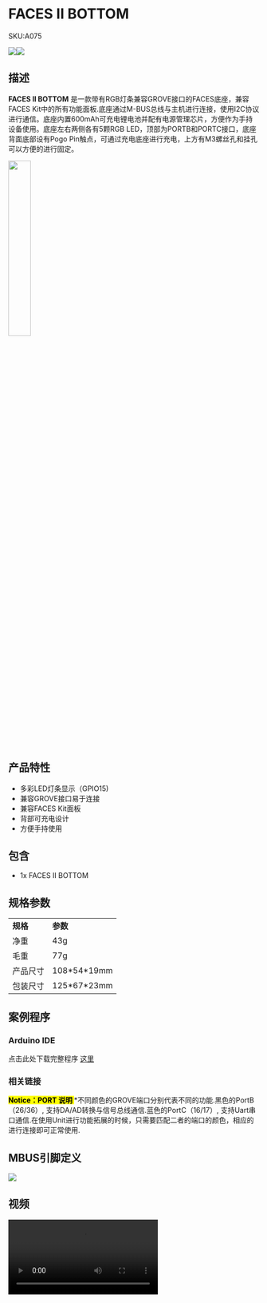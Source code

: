 # FACES II BOTTOM

<el-tag effect="plain">SKU:A075</el-tag>

<div class="product_pic"><img src="assets/img/product_pics/module/facesII_bottom/faceii_01.webp"><img src="assets/img/product_pics/module/facesII_bottom/faceii_02.webp"></div>

## 描述

**FACES II BOTTOM** 是一款带有RGB灯条兼容GROVE接口的FACES底座，兼容FACES Kit中的所有功能面板.底座通过M-BUS总线与主机进行连接，使用I2C协议进行通信。底座内置600mAh可充电锂电池并配有电源管理芯片，方便作为手持设备使用。底座左右两侧各有5颗RGB LED，顶部为PORTB和PORTC接口，底座背面底部设有Pogo Pin触点，可通过充电底座进行充电，上方有M3螺丝孔和挂孔
可以方便的进行固定。

<img src="assets/img/product_pics/module/facesII_bottom/different.webp" width="30%" height="30%" >

## 产品特性

- 多彩LED灯条显示（GPIO15)
- 兼容GROVE接口易于连接
- 兼容FACES Kit面板
- 背部可充电设计
- 方便手持使用

## 包含

- 1x FACES II BOTTOM

## 规格参数

<table>
   <tr style="font-weight:bold">
      <td>规格</td>
      <td>参数</td>
   </tr>
   <tr>
      <td>净重</td>
      <td>43g</td>
   </tr>
   <tr>
      <td>毛重</td>
      <td>77g</td>
   </tr>
   <tr>
      <td>产品尺寸</td>
      <td>108*54*19mm</td>
   </tr>
   <tr>
      <td>包装尺寸</td>
      <td>125*67*23mm</td>
   </tr>
 </table>

## 案例程序

### Arduino IDE

点击此处下载完整程序 [这里](https://github.com/m5stack/M5Stack/tree/master/examples/Face/FACESII_RGB_BAR)

### 相关链接

**<mark>Notice：PORT 说明 </mark>**
*不同颜色的GROVE端口分别代表不同的功能.黑色的PortB（26/36）, 支持DA/AD转换与信号总线通信.蓝色的PortC（16/17）, 支持Uart串口通信.在使用Unit进行功能拓展的时候，只需要匹配二者的端口的颜色，相应的进行连接即可正常使用.

## MBUS引脚定义

<img src="assets\img\product_pics\module\module_bus.webp"/>

## 视频

<video class="video_size" controls>
    <source src="https://m5stack.oss-cn-shenzhen.aliyuncs.com/video/Product_example_video/Module/FACES%20II%20BOTTOM.mp4" type="video/mp4">
</video>


<script>

   var purchase_link = 'https://m5stack.com/collections/all/products/m5-faces-ii-bottom-board';


   anchor_search(purchase_link);
   scrollFunc();

</script>